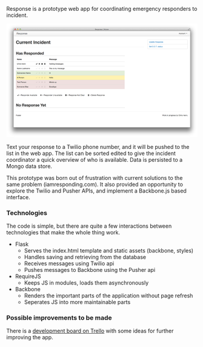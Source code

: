Response is a prototype web app for coordinating emergency responders to incident.

<a href="./response_screen.png"><img src="./response_screen_thumb.png" /></a>

Text your response to a Twilio phone number, and it will be pushed to the list in the web app. The list can be sorted edited to give the incident coordinator a quick overview of who is available. Data is persisted to a Mongo data store. 

This prototype was born out of frustration with current solutions to the same problem (iamresponding.com). It also provided an opportunity to explore the Twilio and Pusher APIs, and implement a Backbone.js based interface.

### Technologies

The code is simple, but there are quite a few interactions between technologies that make the whole thing work.

* Flask 
    * Serves the index.html template and static assets (backbone, styles)
    * Handles saving and retrieving from the database
    * Receives messages using Twilio api
    * Pushes messages to Backbone using the Pusher api
* RequireJS
    * Keeps JS in modules, loads them asynchronously
* Backbone
    * Renders the important parts of the application without page refresh
    * Seperates JS into more maintainable parts

### Possible improvements to be made

There is a [development board on Trello](https://trello.com/b/RmoQCeN3) with some ideas for further improving the app.

